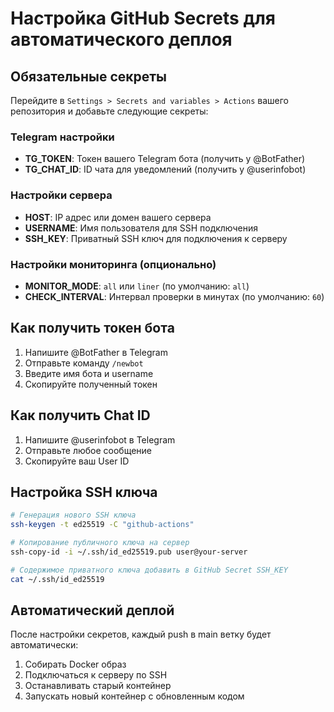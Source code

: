 # Настройка GitHub Secrets для автоматического деплоя

## Обязательные секреты

Перейдите в `Settings > Secrets and variables > Actions` вашего репозитория и добавьте следующие секреты:

### Telegram настройки
- **TG_TOKEN**: Токен вашего Telegram бота (получить у @BotFather)
- **TG_CHAT_ID**: ID чата для уведомлений (получить у @userinfobot)

### Настройки сервера
- **HOST**: IP адрес или домен вашего сервера
- **USERNAME**: Имя пользователя для SSH подключения
- **SSH_KEY**: Приватный SSH ключ для подключения к серверу

### Настройки мониторинга (опционально)
- **MONITOR_MODE**: `all` или `liner` (по умолчанию: `all`)
- **CHECK_INTERVAL**: Интервал проверки в минутах (по умолчанию: `60`)

## Как получить токен бота

1. Напишите @BotFather в Telegram
2. Отправьте команду `/newbot`
3. Введите имя бота и username
4. Скопируйте полученный токен

## Как получить Chat ID

1. Напишите @userinfobot в Telegram
2. Отправьте любое сообщение
3. Скопируйте ваш User ID

## Настройка SSH ключа

```bash
# Генерация нового SSH ключа
ssh-keygen -t ed25519 -C "github-actions"

# Копирование публичного ключа на сервер
ssh-copy-id -i ~/.ssh/id_ed25519.pub user@your-server

# Содержимое приватного ключа добавить в GitHub Secret SSH_KEY
cat ~/.ssh/id_ed25519
```

## Автоматический деплой

После настройки секретов, каждый push в main ветку будет автоматически:
1. Собирать Docker образ
2. Подключаться к серверу по SSH
3. Останавливать старый контейнер
4. Запускать новый контейнер с обновленным кодом
